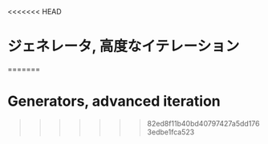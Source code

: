 
<<<<<<< HEAD
# ジェネレータ, 高度なイテレーション
=======
# Generators, advanced iteration
>>>>>>> 82ed8f11b40bd40797427a5dd1763edbe1fca523
